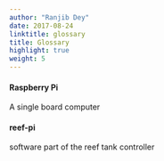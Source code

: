 ```yaml
---
author: "Ranjib Dey"
date: 2017-08-24
linktitle: glossary
title: Glossary
highlight: true
weight: 5
---
```


#### Raspberry Pi

A single board computer


#### reef-pi

software part of the reef tank controller
